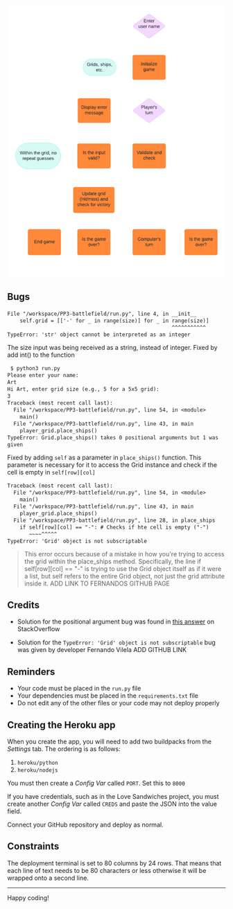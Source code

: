 ![flowchart of the game logic](assets/docs/flowchart.png)
## Bugs

```
File "/workspace/PP3-battlefield/run.py", line 4, in __init__
    self.grid = [['-' for _ in range(size)] for _ in range(size)]
                                                     ^^^^^^^^^^^
TypeError: 'str' object cannot be interpreted as an integer
```

The size input was being received as a string, instead of integer. Fixed by add int() to the function

```
 $ python3 run.py
Please enter your name: 
Art
Hi Art, enter grid size (e.g., 5 for a 5x5 grid): 
3
Traceback (most recent call last):
  File "/workspace/PP3-battlefield/run.py", line 54, in <module>
    main()
  File "/workspace/PP3-battlefield/run.py", line 43, in main
    player_grid.place_ships()
TypeError: Grid.place_ships() takes 0 positional arguments but 1 was given
```

Fixed by adding `self` as a parameter in `place_ships()` function. This parameter is necessary for it to access the Grid instance and check if the cell is empty in `self[row][col]`


```
Traceback (most recent call last):
  File "/workspace/PP3-battlefield/run.py", line 54, in <module>
    main()
  File "/workspace/PP3-battlefield/run.py", line 43, in main
    player_grid.place_ships()
  File "/workspace/PP3-battlefield/run.py", line 28, in place_ships
    if self[row][col] == "-": # Checks if hte cell is empty ("-")
       ~~~~^^^^^
TypeError: 'Grid' object is not subscriptable
```

>  This error occurs because of a mistake in how you're trying to access the grid within the place_ships method. Specifically, the line if self[row][col] == "-" is trying to use the Grid object itself as if it were a list, but self refers to the entire Grid object, not just the grid attribute inside it. ADD LINK TO FERNANDOS GITHUB PAGE

## Credits

- Solution for the positional argument bug was found in [this answer](https://stackoverflow.com/questions/43839536/typeerror-generatecode-takes-0-positional-arguments-but-1-was-given) on StackOverflow

- Solution for the `TypeError: 'Grid' object is not subscriptable` bug was given by developer Fernando Vilela ADD GITHUB LINK

## Reminders

- Your code must be placed in the `run.py` file
- Your dependencies must be placed in the `requirements.txt` file
- Do not edit any of the other files or your code may not deploy properly

## Creating the Heroku app

When you create the app, you will need to add two buildpacks from the _Settings_ tab. The ordering is as follows:

1. `heroku/python`
2. `heroku/nodejs`

You must then create a _Config Var_ called `PORT`. Set this to `8000`

If you have credentials, such as in the Love Sandwiches project, you must create another _Config Var_ called `CREDS` and paste the JSON into the value field.

Connect your GitHub repository and deploy as normal.

## Constraints

The deployment terminal is set to 80 columns by 24 rows. That means that each line of text needs to be 80 characters or less otherwise it will be wrapped onto a second line.

---

Happy coding!
